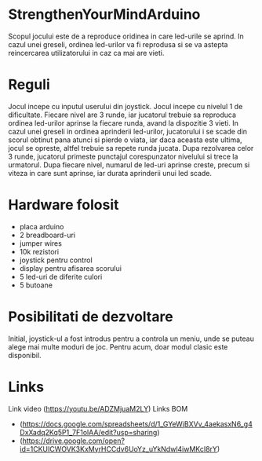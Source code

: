 # StrengthenYourMindArduino

Scopul jocului este de a reproduce oridinea in care led-urile se aprind. In cazul unei greseli, ordinea led-urilor va fi 
reprodusa si se va astepta reincercarea utilizatorului in caz ca mai are vieti.

# Reguli

Jocul incepe cu inputul userului din joystick.
Jocul incepe cu nivelul 1 de dificultate. Fiecare nivel are 3 runde, iar jucatorul trebuie sa reproduca ordinea led-urilor
aprinse la fiecare runda, avand la dispozitie 3 vieti. In cazul unei greseli in ordinea aprinderii led-urilor, jucatorului i se scade din scorul obtinut pana atunci si pierde o viata, iar daca aceasta este ultima, jocul se opreste, altfel trebuie sa repete runda jucata.
Dupa rezolvarea celor 3 runde, jucatorul primeste punctajul corespunzator nivelului si trece la urmatorul.
Dupa fiecare nivel, numarul de led-uri aprinse creste, precum si viteza in care sunt aprinse, iar durata aprinderii unui led scade.

# Hardware folosit
<ul>
  <li>placa arduino</li>
  <li>2 breadboard-uri</li>
  <li>jumper wires</li>
  <li>10k rezistori</li>
  <li>joystick pentru control</li>
  <li>display pentru afisarea scorului</li>
  <li>5 led-uri de diferite culori</li>
  <li>5 butoane</li>
</ul>

# Posibilitati de dezvoltare

Initial, joystick-ul a fost introdus pentru a controla un meniu, unde se puteau alege mai multe moduri de joc.
Pentru acum, doar modul clasic este disponibil.

# Links
Link video (https://youtu.be/ADZMjuaM2LY)
Links BOM 
  - (https://docs.google.com/spreadsheets/d/1_GYeWjBXVv_4aekasxN6_g4DxXadq2Kq5P1_7F1olAA/edit?usp=sharing)
  - (https://drive.google.com/open?id=1CKUICWOVK3KxMyrHCCdv6UoYz_uYkNdwl4iwMKcI8rY)

